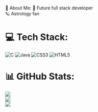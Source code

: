 💫 About Me:
🔭 Future full stack developer<br>🪐 Astrology fan


# 💻 Tech Stack:
![C](https://img.shields.io/badge/c-%2300599C.svg?style=for-the-badge&logo=c&logoColor=white) ![Java](https://img.shields.io/badge/java-%23ED8B00.svg?style=for-the-badge&logo=openjdk&logoColor=white) ![CSS3](https://img.shields.io/badge/css3-%231572B6.svg?style=for-the-badge&logo=css3&logoColor=white) ![HTML5](https://img.shields.io/badge/html5-%23E34F26.svg?style=for-the-badge&logo=html5&logoColor=white)
# 📊 GitHub Stats:
![](https://github-readme-stats.vercel.app/api?username=otav1n&theme=shadow_blue&hide_border=false&include_all_commits=false&count_private=false)<br/>
![](https://github-readme-streak-stats.herokuapp.com/?user=otav1n&theme=shadow_blue&hide_border=false)<br/>
![](https://github-readme-stats.vercel.app/api/top-langs/?username=otav1n&theme=shadow_blue&hide_border=false&include_all_commits=false&count_private=false&layout=compact)

<!-- Proudly created with GPRM ( https://gprm.itsvg.in ) -->
